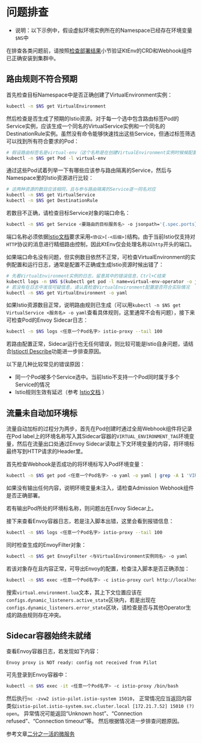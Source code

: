 # 问题排查

- 说明：以下示例中，假设虚拟环境实例所在的Namespace已经存在环境变量`$NS`中

在排查各类问题前，请按照[检查部署结果](zh-cn/doc/deployment.md?id=检查部署结果)小节验证KtEnv的CRD和Webhook组件已正确安装到集群中。

## 路由规则不符合预期

首先检查目标Namespace中是否正确创建了VirtualEnvironment实例：

```bash
kubectl -n $NS get VirtualEnvironment
```

然后检查是否生成了预期的Istio资源。对于每一个选中包含路由标签Pod的Service实例，应该生成一个同名的VirtualService实例和一个同名的DestinationRule实例。虽然没有命令能够快速找出这些Service，但通过标签筛选可以找到所有符合要求的Pod：

```bash
# 假设路由标签名是virtual-env（这个名称是在创建VirtualEnvironment实例时候候配置的）
kubectl -n $NS get Pod -l virtual-env
```

通过这些Pod试着列举一下有哪些应该参与路由隔离的Service，然后与Namespace里的Istio资源进行比较：

```bash
# 这两种资源的数目应该相同，且与参与路由隔离的Service逐一同名对应
kubectl -n $NS get VirtualService
kubectl -n $NS get DestinationRule
```

若数目不正确，请检查目标Service对象的端口命名：

```bash
kubectl -n $NS get Service <要路由的目标服务名> -o jsonpath='{.spec.ports}'
```

端口名称必须依据[Istio文档](https://istio.io/latest/docs/ops/configuration/traffic-management/protocol-selection/)要求采用`<协议>[-<后缀>]`结构。由于当前Istio仅支持对`HTTP`协议的消息进行精细路由控制，因此KtEnv仅会处理名称以`http`开头的端口。

如果端口命名没有问题，但实例数目依然不正常，可检查VirtualEnvironment的实例配置和运行日志，通常是配置不正确或生成Istio资源时候出错了：

```bash
# 先看VirtualEnvironment实例的日志，留意其中的错误信息，Ctrl+C结束
kubectl logs -n $NS $(kubectl get pod -l name=virtual-env-operator -o jsonpath='{.items[0].metadata.name}' -n $NS) virtual-env-operator --tail 50 --follow
# 若没有在日志中发现可疑信息，请认真检查VirtualEnvironment配置是否符合实际情况
kubectl -n $NS get VirtualEnvironment -o yaml
```

如果Istio资源数目正常，说明路由规则已生成（可以用`kubectl -n $NS get VirtualService <服务名> -o yaml`查看具体规则，这里通常不会有问题），接下来可检查Pod的Envoy Sidecar日志：

```bash
kubectl -n $NS logs <任意一个Pod名字> istio-proxy --tail 100
```

若路由配置正常，Sidecar运行也无任何错误，则比较可能是Istio自身问题，请结合[Istioctl Describe](https://istio.io/latest/zh/docs/ops/diagnostic-tools/istioctl-describe/)功能进一步排查原因。

以下是几种比较常见的错误原因：

- 同一个Pod被多个Service选中。当前Istio不支持一个Pod同时属于多个Service的情况
- Istio规则生效有延迟（参考 [Istio文档](https://istio.io/latest/zh/docs/ops/common-problems/network-issues/#route-rules-don't-seem-to-affect-traffic-flow) ）

## 流量未自动加环境标

流量自动加标的过程分为两步，首先在Pod创建时通过全局Webhook组件将记录在Pod label上的环境名称写入其Sidecar容器的`VIRTUAL_ENVIRONMENT_TAG`环境变量，然后在流量出口处通过Envoy Sidecar读取上下文环境变量的内容，将环境标最终写到HTTP请求的Header里。

首先检查Webhook是否成功的将环境标写入Pod环境变量：

```bash
kubectl -n $NS get pod <任意一个Pod名字> -o yaml -o yaml | grep -A 1 'VIRTUAL_ENVIRONMENT_TAG'
```

如果没有输出任何内容，说明环境变量未注入，请检查Admission Webhook组件是否正确部署。

若有输出Pod所处的环境标名称，则问题出在Envoy Sidecar上。

接下来查看Envoy容器日志，若是注入脚本出错，这里会看到报错信息：

```bash
kubectl -n $NS logs <任意一个Pod名字> istio-proxy --tail 100
```

同时检查生成的EnvoyFilter对象：

```bash
kubectl -n $NS get EnvoyFilter <与VirtualEnvironment实例同名> -o yaml
```

若该对象存在且内容正常，可导出Envoy的配置，检查注入脚本是否正确添加：

```bash
kubectl -n $NS exec <任意一个Pod名字> -c istio-proxy curl http://localhost:15000/config_dump | less
```

搜索`virtual.environment.lua`文本，其上下文位置应该在`configs.dynamic_listeners.active_state`区块内，若是出现在`configs.dynamic_listeners.error_state`区块，请检查是否与其他Operator生成的路由规则存在冲突。

## Sidecar容器始终未就绪

查看Envoy容器日志，若发现如下内容：

```text
Envoy proxy is NOT ready: config not received from Pilot
```

可先登录到Envoy容器中：

```bash
kubectl -n $NS exec -it <任意一个Pod名字> -c istio-proxy /bin/bash
```

然后执行`nc -zvw2 istio-pilot.istio-system 15010`，
正常情况应当返回内容类似`istio-pilot.istio-system.svc.cluster.local [172.21.7.52] 15010 (?) open`。
异常情况可能返回“Unknown host”、“Connection refused”、“Connection timeout”等。
然后根据情况进一步排查问题原因。

参考文章[二分之一活的微服务](https://juejin.im/post/5ecdf080e51d457841190d22)
